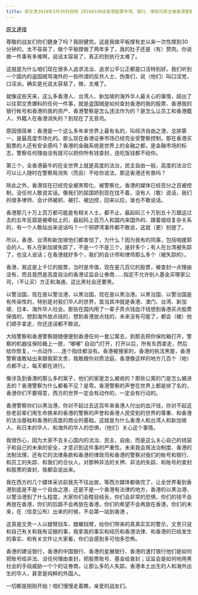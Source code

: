 ```yaml
---
title: 郭文贵2018年3月30日视频 20180330谈香港股票市场、银行、律政司若全被香港警察控制会是什么样子
---
```


[原文連接](https://gnews.org/ThreadView/53482016)

尊敬的战友们你们健身了吗？我刚健完。这是我做平板撑有史以来一次性撑到30分钟的，太不容易了，做个平板撑做了两年多了，我的肚子还是（有）赘肉。你说做一件事有多难啊，说话太容易了，真正的到执行太难了。


这就是为什么咱们现在很多人追求法治、追求公平公正都是口活特别好。我们听到一个国内的盗国贼骂海外的一些所谓的反共人士、伪类们，说（他们）叫口淫党，口淫派，确实是光说太容易了，做，太难了。


就像这些天来，这么多香港人、台湾人、新加坡的海外华人最关心的事情，超出了以往郭文贵爆料的任何一件事，就是盗国贼是如何查封香港的我的股票、香港我的银行帐号和香港的我的资产、香港警察是怎么违法作为的？是怎么让员工和香港籍人、外籍人在香港消失的？到现在了无音讯。


原因很简单：香港是一个这么多年来世界上最有名的，叫经济自由之港，总排第一，是最高度市场化的。那么现在香港证券市场已经完全受警察控制，那在香港买股票的人还有安全感吗？香港的金融系统是世界上的金融之都，是金融市场的标志，警察任何理由没有就可以把你所有钱查封，连吃饭钱都不给你。


第三个，全香港最牛的在全世界上就是高度的法治，民主自由一般，高度的法治它可以让人随时在警察局消失（而且）不给你说法，那这香港还有救吗？


除此之外，香港现在已经完全被黑帮化、被警察化，香港的媒体已经百分之百被控制，没任何人敢说实话。像我们的屈国娇到现在找不着，没有人（敢）说话，我们的很多律师、会计师被抓、被打、被边控，回来以后，谁也不敢说话。


香港那几十万上百万都可能是有相关人士，都不止，最起码三十万到五十万跟这过去的五年反腐是被牵扯上的，最起码上百万人和国内来国外的、跟着错综复杂关系的，有一个人敢站出来说话吗？一个铜锣湾事件都不敢说，这就（更）别提了。


所以，香港、台湾和新加坡他们都害怕了，为什么？因为我有的同事，包括咱援郭会的人，有人在新加坡失踪了，不是一个不是三个，是好多个；有人在台湾被失踪了，也没人说话；在香港就好多个，我们的会计师和律师那么多个（被失踪的）。


香港，我这是上千亿的股票，当时是市值，现在是几百亿的股票，被查封一点理由没有，而且竟然是高度自治的香港证监会让券商……指定不允许别人基金买哪家公司，（不让买）方正和海通，这比黑社会还要黑。


以警治国，现在是以警治港，以黑治国，现在是以黑治港。以黑治国、以警治国是有传染性的，特别是对我们华人的世界，首当其冲就是香港、澳门、台湾、新加坡、日本、海外华人社会。那些在国内用了一辈子弄点钱血汗钱想到香港买点股票保值的，想到海外放点钱的，想到香港放点钱的，未来没有可能了，都会（被）他们顺手拿走，你还连话都不敢说。


大陆警察和香港警察随随便便到香港任何一套公寓去，到那去把你保险箱打开，警察的机器往保险箱上一摁，“嘟嘟” 自动门打开，打开以后，所有东西拿走，然后给你恢复，一点动作……连个指纹都没有。香港被搜家的，香港的执法黑屋，香港警察谁敢站出来跟我郭文贵，我敢跟你对质法庭。香港像这样的地方几百个（地）点都不止，每天都在进行。


像涉及到香港的那么多的案子，他们的家是怎么被收的？那些公寓的门是怎么被进去的？香港警察为什么都看不见？是零。香港警察的声誉在世界上都是排了名的，香港你们不要得意，西方的世界一定会有动作的，一定会有行动的。


香港警察你们以黑治港，你对不起过去这百年来香港人付出的血汗钱，你对不起这些老前辈们用生命换来的香港的警察的声誉和香港人民受到的世界的尊重、和香港的法治基础和香港的高度的商业的基础。这就是为什么香港人和台湾人和新加坡人、和日本的华人、和海外的华人的恐惧，（他们）关心这个事情。


我很伤心，因为大家不去关心国内的法治、民主、自由，而是这么关心自己的钱袋子和自己的未来的安全，才意识到这件事的严重性。未来我会用法治制度、香港的法制法理，还有它的法律条款和香港的律政司和香港的警察对我们的帐号和银行、和员工的失踪、和我们的合伙人，对那种非法的关押、非法的失踪、和账号的查封和股票的查封，我都会说出来。


我在西方的几个媒体采访前我先不往出放，等西方媒体都做完了，让全世界看到香港到底是不是一个自由之港，还是不是一个香港有法律的地方，香港的以黑治港、以警治港到了什么程度，大家你们会瞠目结舌，你们会非常的恐惧，你们的钱不会再放在香港，你们的后路不会再放在香港，你们的希望不会再放在香港，你们的未来，在（信息公布）出来的时候，不会第一站到香港 。


这真是文贵一人以螳臂挡车、螳螂挡臂，给你们带来的真真实实的警示，文贵只说和自己有关和我有证据的事，我拿我的事实和经历和香港法律、和香港的已经发生的事实、和有关文件让大家看，你们会感到多可怕多恐怖。


香港的建设银行，香港的中国银行、香港的星展银行、香港的渣打银行他们是如何把账号给非法、没任何理由查封，把股票账号、基金给查封；证监会是如何地用黑社会的手段威胁一个个的证券商，让那么多的人失踪，香港本土出生的人和海外出生的华人，甚至是纯粹的外国人。


一切都是刚刚开始！咱们慢慢走着瞧，亲爱的战友们。

